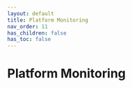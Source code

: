 ```yaml
---
layout: default
title: Platform Monitoring
nav_order: 11
has_children: false
has_toc: false
---
```


# Platform Monitoring